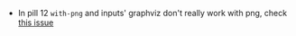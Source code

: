 * In pill 12 `with-png` and inputs' graphviz don't really work with png, check [this issue](https://github.com/NixOS/nix-pills/issues/107)
